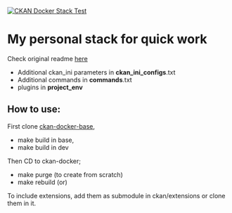 [![CKAN Docker Stack Test](https://github.com/vuhitra-io/ckan-docker/actions/workflows/test.yml/badge.svg)](https://github.com/vuhitra-io/ckan-docker/actions/workflows/test.yml)

# My personal stack for quick work

Check original readme [here](https://github.com/ckan/ckan-docker/blob/master/README.md)

- Additional ckan_ini parameters in __ckan_ini_configs__.txt
- Additional commands in __commands__.txt
- plugins in __project_env__

## How to use:
First clone [ckan-docker-base](https://github.com/vuhitra-io/ckan-docker-base),
- make build in base,
- make build in dev

Then CD to ckan-docker;
- make purge (to create from scratch)
- make rebuild (or)

To include extensions, add them as submodule in ckan/extensions or clone them in it.